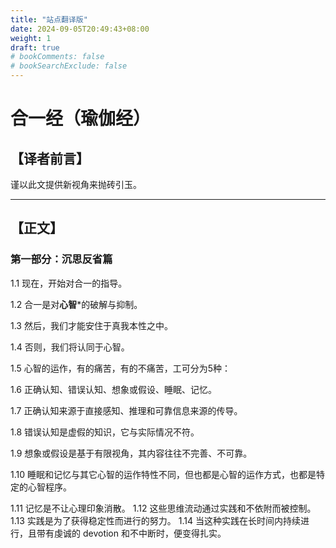```yaml
---
title: "站点翻译版"
date: 2024-09-05T20:49:43+08:00
weight: 1
draft: true
# bookComments: false
# bookSearchExclude: false
---
```

# 合一经（瑜伽经）

## 【译者前言】

谨以此文提供新视角来抛砖引玉。

---

## 【正文】

### 第一部分：沉思反省篇

1.1 现在，开始对合一的指导。  

1.2 合一是对**心智***的破解与抑制。  

1.3 然后，我们才能安住于真我本性之中。

1.4 否则，我们将认同于心智。

1.5 心智的运作，有的痛苦，有的不痛苦，工可分为5种：

1.6 正确认知、错误认知、想象或假设、睡眠、记忆。

1.7 正确认知来源于直接感知、推理和可靠信息来源的传导。

1.8 错误认知是虚假的知识，它与实际情况不符。

1.9 想象或假设是基于有限视角，其内容往往不完善、不可靠。

1.10 睡眠和记忆与其它心智的运作特性不同，但也都是心智的运作方式，也都是特定的心智程序。

1.11 记忆是不让心理印象消散。
1.12 这些思维流动通过实践和不依附而被控制。
1.13 实践是为了获得稳定性而进行的努力。
1.14 当这种实践在长时间内持续进行，且带有虔诚的 devotion 和不中断时，便变得扎实。


